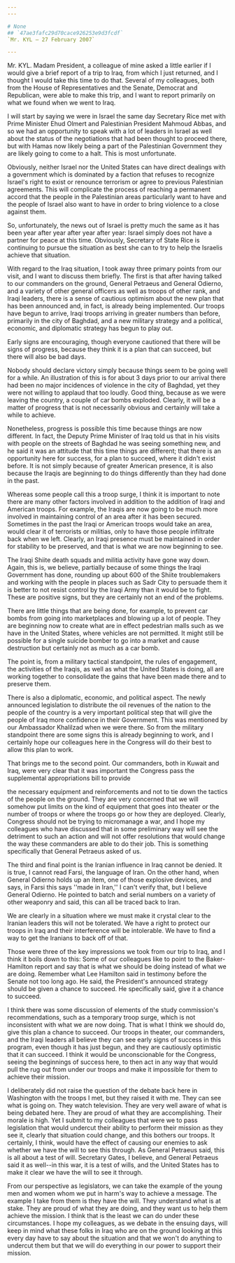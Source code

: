 ```yaml
---
---

# None
## `47ae3fafc29d70cace926253e9d3fcdf`
`Mr. KYL — 27 February 2007`

---
```



Mr. KYL. Madam President, a colleague of mine asked a little earlier 
if I would give a brief report of a trip to Iraq, from which I just 
returned, and I thought I would take this time to do that. Several of 
my colleagues, both from the House of Representatives and the Senate, 
Democrat and Republican, were able to make this trip, and I want to 
report primarily on what we found when we went to Iraq.

I will start by saying we were in Israel the same day Secretary Rice 
met with Prime Minister Ehud Olmert and Palestinian President Mahmoud 
Abbas, and so we had an opportunity to speak with a lot of leaders in 
Israel as well about the status of the negotiations that had been 
thought to proceed there, but with Hamas now likely being a part of the 
Palestinian Government they are likely going to come to a halt. This is 
most unfortunate.

Obviously, neither Israel nor the United States can have direct 
dealings with a government which is dominated by a faction that refuses 
to recognize Israel's right to exist or renounce terrorism or agree to 
previous Palestinian agreements. This will complicate the process of 
reaching a permanent accord that the people in the Palestinian areas 
particularly want to have and the people of Israel also want to have in 
order to bring violence to a close against them.

So, unfortunately, the news out of Israel is pretty much the same as 
it has been year after year after year after year: Israel simply does 
not have a partner for peace at this time. Obviously, Secretary of 
State Rice is continuing to pursue the situation as best she can to try 
to help the Israelis achieve that situation.

With regard to the Iraq situation, I took away three primary points 
from our visit, and I want to discuss them briefly. The first is that 
after having talked to our commanders on the ground, General Petraeus 
and General Odierno, and a variety of other general officers as well as 
troops of other rank, and Iraqi leaders, there is a sense of cautious 
optimism about the new plan that has been announced and, in fact, is 
already being implemented. Our troops have begun to arrive, Iraqi 
troops arriving in greater numbers than before, primarily in the city 
of Baghdad, and a new military strategy and a political, economic, and 
diplomatic strategy has begun to play out.

Early signs are encouraging, though everyone cautioned that there 
will be signs of progress, because they think it is a plan that can 
succeed, but there will also be bad days.

Nobody should declare victory simply because things seem to be going 
well for a while. An illustration of this is for about 3 days prior to 
our arrival there had been no major incidences of violence in the city 
of Baghdad, yet they were not willing to applaud that too loudly. Good 
thing, because as we were leaving the country, a couple of car bombs 
exploded. Clearly, it will be a matter of progress that is not 
necessarily obvious and certainly will take a while to achieve.

Nonetheless, progress is possible this time because things are now 
different. In fact, the Deputy Prime Minister of Iraq told us that in 
his visits with people on the streets of Baghdad he was seeing 
something new, and he said it was an attitude that this time things are 
different; that there is an opportunity here for success, for a plan to 
succeed, where it didn't exist before. It is not simply because of 
greater American presence, it is also because the Iraqis are beginning 
to do things differently than they had done in the past.

Whereas some people call this a troop surge, I think it is important 
to note there are many other factors involved in addition to the 
addition of Iraqi and American troops. For example, the Iraqis are now 
going to be much more involved in maintaining control of an area after 
it has been secured. Sometimes in the past the Iraqi or American troops 
would take an area, would clear it of terrorists or militias, only to 
have those people infiltrate back when we left. Clearly, an Iraqi 
presence must be maintained in order for stability to be preserved, and 
that is what we are now beginning to see.

The Iraqi Shiite death squads and militia activity have gone way 
down. Again, this is, we believe, partially because of some things the 
Iraqi Government has done, rounding up about 600 of the Shiite 
troublemakers and working with the people in places such as Sadr City 
to persuade them it is better to not resist control by the Iraqi Army 
than it would be to fight. These are positive signs, but they are 
certainly not an end of the problems.

There are little things that are being done, for example, to prevent 
car bombs from going into marketplaces and blowing up a lot of people. 
They are beginning now to create what are in effect pedestrian malls 
such as we have in the United States, where vehicles are not permitted. 
It might still be possible for a single suicide bomber to go into a 
market and cause destruction but certainly not as much as a car bomb.

The point is, from a military tactical standpoint, the rules of 
engagement, the activities of the Iraqis, as well as what the United 
States is doing, all are working together to consolidate the gains that 
have been made there and to preserve them.


There is also a diplomatic, economic, and political aspect. The newly 
announced legislation to distribute the oil revenues of the nation to 
the people of the country is a very important political step that will 
give the people of Iraq more confidence in their Government. This was 
mentioned by our Ambassador Khalilzad when we were there. So from the 
military standpoint there are some signs this is already beginning to 
work, and I certainly hope our colleagues here in the Congress will do 
their best to allow this plan to work.

That brings me to the second point. Our commanders, both in Kuwait 
and Iraq, were very clear that it was important the Congress pass the 
supplemental appropriations bill to provide


the necessary equipment and reinforcements and not to tie down the 
tactics of the people on the ground. They are very concerned that we 
will somehow put limits on the kind of equipment that goes into theater 
or the number of troops or where the troops go or how they are 
deployed. Clearly, Congress should not be trying to micromanage a war, 
and I hope my colleagues who have discussed that in some preliminary 
way will see the detriment to such an action and will not offer 
resolutions that would change the way these commanders are able to do 
their job. This is something specifically that General Petraeus asked 
of us.

The third and final point is the Iranian influence in Iraq cannot be 
denied. It is true, I cannot read Farsi, the language of Iran. On the 
other hand, when General Odierno holds up an item, one of those 
explosive devices, and says, in Farsi this says ''made in Iran,'' I 
can't verify that, but I believe General Odierno. He pointed to batch 
and serial numbers on a variety of other weaponry and said, this can 
all be traced back to Iran.

We are clearly in a situation where we must make it crystal clear to 
the Iranian leaders this will not be tolerated. We have a right to 
protect our troops in Iraq and their interference will be intolerable. 
We have to find a way to get the Iranians to back off of that.

Those were three of the key impressions we took from our trip to 
Iraq, and I think it boils down to this: Some of our colleagues like to 
point to the Baker-Hamilton report and say that is what we should be 
doing instead of what we are doing. Remember what Lee Hamilton said in 
testimony before the Senate not too long ago. He said, the President's 
announced strategy should be given a chance to succeed. He specifically 
said, give it a chance to succeed.

I think there was some discussion of elements of the study 
commission's recommendations, such as a temporary troop surge, which is 
not inconsistent with what we are now doing. That is what I think we 
should do, give this plan a chance to succeed. Our troops in theater, 
our commanders, and the Iraqi leaders all believe they can see early 
signs of success in this program, even though it has just begun, and 
they are cautiously optimistic that it can succeed. I think it would be 
unconscionable for the Congress, seeing the beginnings of success here, 
to then act in any way that would pull the rug out from under our 
troops and make it impossible for them to achieve their mission.

I deliberately did not raise the question of the debate back here in 
Washington with the troops I met, but they raised it with me. They can 
see what is going on. They watch television. They are very well aware 
of what is being debated here. They are proud of what they are 
accomplishing. Their morale is high. Yet I submit to my colleagues that 
were we to pass legislation that would undercut their ability to 
perform their mission as they see it, clearly that situation could 
change, and this bothers our troops. It certainly, I think, would have 
the effect of causing our enemies to ask whether we have the will to 
see this through. As General Petraeus said, this is all about a test of 
will. Secretary Gates, I believe, and General Petraeus said it as 
well--in this war, it is a test of wills, and the United States has to 
make it clear we have the will to see it through.

From our perspective as legislators, we can take the example of the 
young men and women whom we put in harm's way to achieve a message. The 
example I take from them is they have the will. They understand what is 
at stake. They are proud of what they are doing, and they want us to 
help them achieve the mission. I think that is the least we can do 
under these circumstances. I hope my colleagues, as we debate in the 
ensuing days, will keep in mind what these folks in Iraq who are on the 
ground looking at this every day have to say about the situation and 
that we won't do anything to undercut them but that we will do 
everything in our power to support their mission.
